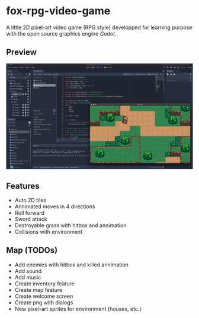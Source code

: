# fox-rpg-video-game
A little 2D pixel-art video game (RPG style) developped for learning purpose with the open source graphics engine *Godot*.

## Preview
![Demo screenshot](screenshot-demo.png)

## Features
* Auto 2D tiles
* Annimated moves in 4 directions
* Roll forward
* Sword attack
* Destroyable grass with hitbox and annimation
* Collisions with environment

## Map (TODOs)

* Add enemies with hitbox and killed annimation
* Add sound
* Add music
* Create inventory feature
* Create map feature
* Create welcome screen
* Create png with dialogs
* New pixel-art sprites for environment (houses, etc.)
